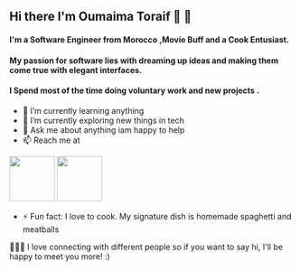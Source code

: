 ## Hi there I'm Oumaima Toraif :partying_face: :wave:

#### I'm a Software Engineer from Morocco ,Movie Buff and a Cook Entusiast.
#### My passion for software lies with dreaming up ideas and making them come true with elegant interfaces.
#### I Spend most of the time doing voluntary work and new projects .


- 🌱 I’m currently learning anything
- 🔭 I’m currently exploring new things in tech
- 💬 Ask me about anything iam happy to help
- 📫 Reach me at 
<a href="https://www.linkedin.com/in/oumaima-toraif/">
 <img src="https://img.shields.io/badge/LinkedIn-0077B5?style=for-the-badge&logo=linkedin&logoColor=white"/ width="80"></a>
 <a href="https://www.linkedin.com/in/oumaima-toraif/">
 <img src="https://img.shields.io/badge/Gmail-D14836?style=for-the-badge&logo=gmail&logoColor=white" width="80"/></a>
                                                                                                                                   
- ⚡️ Fun fact: I love to cook. My signature dish is homemade spaghetti and meatballs

:people_holding_hands: I love connecting with different people so if you want to say hi, I'll be happy to meet you more! :)


